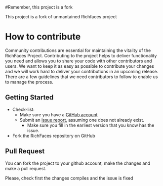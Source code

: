 #Remember, this project is a fork

This project is a fork of unmantained Richfaces project

# How to contribute

Community contributions are essential for maintaining the vitality of the RichFaces Project.
Contributing to the project helps to deliver functionality you need and allows you to share your code with other contributors and users. 
We want to keep it as easy as possible to contribute your changes and we will work hard to deliver your contributions in an upcoming release.
There are a few guidelines that we need contributors to follow to enable us to manage the process.

## Getting Started

* Check-list:
    * Make sure you have a [GitHub account](http://github.com/)
    * Submit an [issue report](https://github.com/albfernandez/richfaces/issues), assuming one does not already exist.
        * Make sure you fill in the earliest version that you know has the issue.
* Fork the RichFaces repository on GitHub

## Pull Request

You can fork the project to your github account, make the changes and make a pull request.

Please, check first the changes compiles and the issue is fixed
